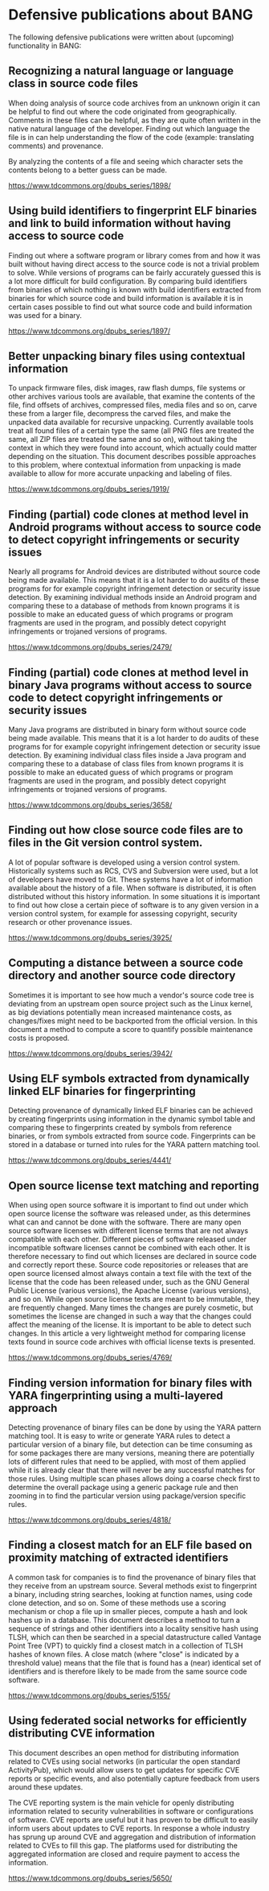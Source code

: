 # Defensive publications about BANG

The following defensive publications were written about (upcoming) functionality in BANG:

## Recognizing a natural language or language class in source code files

When doing analysis of source code archives from an unknown origin it can be
helpful to find out where the code originated from geographically. Comments in
these files can be helpful, as they are quite often written in the native
natural language of the developer. Finding out which language the file is in
can help understanding the flow of the code (example: translating comments) and
provenance.

By analyzing the contents of a file and seeing which character sets the contents
belong to a better guess can be made.

<https://www.tdcommons.org/dpubs_series/1898/>

## Using build identifiers to fingerprint ELF binaries and link to build information without having access to source code

Finding out where a software program or library comes from and how it was built
without having direct access to the source code is not a trivial problem to
solve. While versions of programs can be fairly accurately guessed this is a
lot more difficult for build configuration. By comparing build identifiers from
binaries of which nothing is known with build identifiers extracted from
binaries for which source code and build information is available it is in
certain cases possible to find out what source code and build information was
used for a binary.

<https://www.tdcommons.org/dpubs_series/1897/>

## Better unpacking binary files using contextual information

To unpack firmware files, disk images, raw flash dumps, file systems or other
archives various tools are available, that examine the contents of the file,
find offsets of archives, compressed files, media files and so on, carve these
from a larger file, decompress the carved files, and make the unpacked data
available for recursive unpacking. Currently available tools treat all found
files of a certain type the same (all PNG files are treated the same, all ZIP
files are treated the same and so on), without taking the context in which
they were found into account, which actually could matter depending on the
situation. This document describes possible approaches to this problem, where
contextual information from unpacking is made available to allow for more
accurate unpacking and labeling of files.

<https://www.tdcommons.org/dpubs_series/1919/>

## Finding (partial) code clones at method level in Android programs without access to source code to detect copyright infringements or security issues

Nearly all programs for Android devices are distributed without source code
being made available. This means that it is a lot harder to do audits of these
programs for for example copyright infringement detection or security issue
detection. By examining individual methods inside an Android program and
comparing these to a database of methods from known programs it is possible to
make an educated guess of which programs or program fragments are used in the
program, and possibly detect copyright infringements or trojaned versions
of programs.

<https://www.tdcommons.org/dpubs_series/2479/>

## Finding (partial) code clones at method level in binary Java programs without access to source code to detect copyright infringements or security issues

Many Java programs are distributed in binary form without source code being
made available. This means that it is a lot harder to do audits of these
programs for for example copyright infringement detection or security issue
detection. By examining individual class files inside a Java program and
comparing these to a database of class files from known programs it is possible
to make an educated guess of which programs or program fragments are used in
the program, and possibly detect copyright infringements or trojaned versions
of programs.

<https://www.tdcommons.org/dpubs_series/3658/>

## Finding out how close source code files are to files in the Git version control system.

A lot of popular software is developed using a version control system.
Historically systems such as RCS, CVS and Subversion were used, but a lot of
developers have moved to Git. These systems have a lot of information available
about the history of a file. When software is distributed, it is often
distributed without this history information. In some situations it is
important to find out how close a certain piece of software is to any
given version in a version control system, for example for assessing
copyright, security research or other provenance issues.

<https://www.tdcommons.org/dpubs_series/3925/>

## Computing a distance between a source code directory and another source code directory

Sometimes it is important to see how much a vendor's source code tree is
deviating from an upstream open source project such as the Linux kernel,
as big deviations potentially mean increased maintenance costs, as
changes/fixes might need to be backported from the official version. In this
document a method to compute a score to quantify possible maintenance costs
is proposed.

<https://www.tdcommons.org/dpubs_series/3942/>

## Using ELF symbols extracted from dynamically linked ELF binaries for fingerprinting

Detecting provenance of dynamically linked ELF binaries can be achieved by
creating fingerprints using information in the dynamic symbol table and
comparing these to fingerprints created by symbols from reference binaries,
or from symbols extracted from source code. Fingerprints can be stored in a
database or turned into rules for the YARA pattern matching tool.

<https://www.tdcommons.org/dpubs_series/4441/>

## Open source license text matching and reporting

When using open source software it is important to find out under which open
source license the software was released under, as this determines what can
and cannot be done with the software. There are many open source software
licenses with different license terms that are not always compatible with each
other. Different pieces of software released under incompatible software
licenses cannot be combined with each other. It is therefore necessary to find
out which licenses are declared in source code and correctly report these.
Source code repositories or releases that are open source licensed almost
always contain a text file with the text of the license that the code has been
released under, such as the GNU General Public License (various versions), the
Apache License (various versions), and so on. While open source license texts
are meant to be immutable, they are frequently changed. Many times the changes
are purely cosmetic, but sometimes the license are changed in such a way that
the changes could affect the meaning of the license. It is important to be able
to detect such changes. In this article a very lightweight method for comparing
license texts found in source code archives with official license texts is
presented.

<https://www.tdcommons.org/dpubs_series/4769/>

## Finding version information for binary files with YARA fingerprinting using a multi-layered approach

Detecting provenance of binary files can be done by using the YARA pattern
matching tool. It is easy to write or generate YARA rules to detect a
particular version of a binary file, but detection can be time consuming as
for some packages there are many versions, meaning there are potentially lots
of different rules that need to be applied, with most of them applied while it
is already clear that there will never be any successful matches for those
rules. Using multiple scan phases allows doing a coarse check first to
determine the overall package using a generic package rule and then zooming
in to find the particular version using package/version specific rules.

<https://www.tdcommons.org/dpubs_series/4818/>

## Finding a closest match for an ELF file based on proximity matching of extracted identifiers

A common task for companies is to find the provenance of binary files that they
receive from an upstream source. Several methods exist to fingerprint a binary,
including string searches, looking at function names, using code clone
detection, and so on. Some of these methods use a scoring mechanism or chop a
file up in smaller pieces, compute a hash and look hashes up in a database. This
document describes a method to turn a sequence of strings and other identifiers
into a locality sensitive hash using TLSH, which can then be searched in a
special datastructure called Vantage Point Tree (VPT) to quickly find a closest
match in a collection of TLSH hashes of known files. A close match (where
"close" is indicated by a threshold value) means that the file that is found
has a (near) identical set of identifiers and is therefore likely to be made
from the same source code software.

<https://www.tdcommons.org/dpubs_series/5155/>

## Using federated social networks for efficiently distributing CVE information

This document describes an open method for distributing information related to
CVEs using social networks (in particular the open standard ActivityPub), which
would allow users to get updates for specific CVE reports or specific events,
and also potentially capture feedback from users around these updates.

The CVE reporting system is the main vehicle for openly distributing
information related to security vulnerabilities in software or configurations
of software. CVE reports are useful but it has proven to be difficult to easily
inform users about updates to CVE reports. In response a whole industry has
sprung up around CVE and aggregation and distribution of information related to
CVEs to fill this gap. The platforms used for distributing the aggregated
information are closed and require payment to access the information.

<https://www.tdcommons.org/dpubs_series/5650/>
